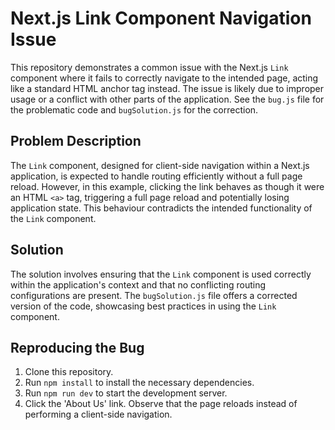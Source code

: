 # Next.js Link Component Navigation Issue

This repository demonstrates a common issue with the Next.js `Link` component where it fails to correctly navigate to the intended page, acting like a standard HTML anchor tag instead.  The issue is likely due to improper usage or a conflict with other parts of the application.  See the `bug.js` file for the problematic code and `bugSolution.js` for the correction.

## Problem Description

The `Link` component, designed for client-side navigation within a Next.js application, is expected to handle routing efficiently without a full page reload. However, in this example, clicking the link behaves as though it were an HTML `<a>` tag, triggering a full page reload and potentially losing application state. This behaviour contradicts the intended functionality of the `Link` component.

## Solution

The solution involves ensuring that the `Link` component is used correctly within the application's context and that no conflicting routing configurations are present.  The `bugSolution.js` file offers a corrected version of the code, showcasing best practices in using the `Link` component.

## Reproducing the Bug

1. Clone this repository.
2. Run `npm install` to install the necessary dependencies.
3. Run `npm run dev` to start the development server.
4. Click the 'About Us' link.  Observe that the page reloads instead of performing a client-side navigation.
